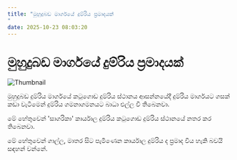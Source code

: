 ```yaml
---
title: "මුහුදුබඩ මාර්ගයේ දුම්රිය ප්‍රමාදයක් 
"
date: 2025-10-23 08:03:20
---
```


# මුහුදුබඩ මාර්ගයේ දුම්රිය ප්‍රමාදයක් 


![Thumbnail](https://helakuru.sgp1.cdn.digitaloceanspaces.com/esana/images/lib/trainjaffna.jpg)

මුහුදුබඩ දුම්රිය මාර්ගයේ කටුගොඩ දුම්රිය ස්ථානය ආසන්නයේදී දුම්රිය මාර්ගයට ගසක් කඩා වැටීමෙන් දුම්රිය ගමනාගමනයට බාධා එල්ල වී තිබෙනවා.

මේ හේතුවෙන් 'සාගරිකා' කාර්යාල දුම්රිය කටුගොඩ දුම්රිය ස්ථානයේ නතර කර තිබෙනවා.

මේ හේතුවෙන් ගාල්ල, මාතර සිට පැමිණෙන කාර්යාල දුම්රිය ද ප්‍රමාද විය හැකි බවයි සඳහන් වන්නේ.

